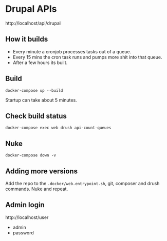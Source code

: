 # Drupal APIs

http://localhost/api/drupal

## How it builds

- Every minute a cronjob processes tasks out of a queue.
- Every 15 mins the cron task runs and pumps more shit into that queue.
- After a few hours its built. 

## Build

`docker-compose up --build`

Startup can take about 5 minutes.

## Check build status

`docker-compose exec web drush api-count-queues`

## Nuke

`docker-compose down -v`

## Adding more versions

Add the repo to the `.docker/web.entrypoint.sh`, git, composer and drush commands. Nuke and repeat.

## Admin login

http://localhost/user

- admin
- password